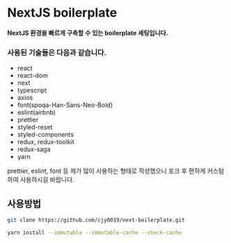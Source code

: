 # NextJS boilerplate

**NextJS 환경을 빠르게 구축할 수 있는 boilerplate 세팅입니다.**

### 사용된 기술들은 다음과 같습니다.

- react
- react-dom
- next
- typescript
- axios
- font(spoqa-Han-Sans-Neo-Bold)
- eslint(airbnb)
- prettier
- styled-reset
- styled-components
- redux, redux-toolkit
- redux-saga
- yarn

prettier, eslint, font 등 제가 많이 사용하는 형태로 작성했으니 포크 후 편하게 커스텀하여 사용하시길 바랍니다.

## 사용방법

```bash
git clone https://github.com/cjy0019/next-boilerplate.git

yarn install --immutable --immutable-cache --check-cache
```
